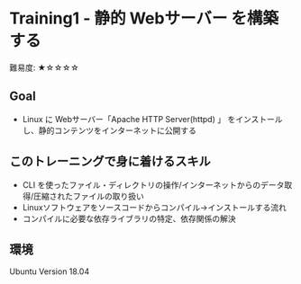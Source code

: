 # Training1 - 静的 Webサーバー を構築する
難易度: ★☆☆☆☆

## Goal
- Linux に Webサーバー「Apache HTTP Server(httpd) 」 をインストールし、静的コンテンツをインターネットに公開する

## このトレーニングで身に着けるスキル
- CLI を使ったファイル・ディレクトリの操作/インターネットからのデータ取得/圧縮されたファイルの取り扱い
- Linuxソフトウェアをソースコードからコンパイル→インストールする流れ
- コンパイルに必要な依存ライブラリの特定、依存関係の解決

## 環境
Ubuntu Version 18.04
